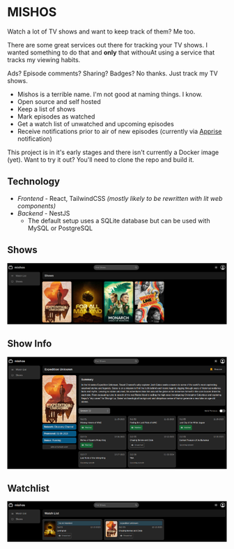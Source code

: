 # MISHOS

Watch a lot of TV shows and want to keep track of them?  Me too.

There are some great services out there for tracking your TV shows.  I wanted something to do that and **only** that withouAt using a service that tracks my viewing habits.

Ads?  Episode comments?  Sharing?  Badges?  No thanks.  Just track my TV shows.

- Mishos is a terrible name.  I'm not good at naming things.  I know.
- Open source and self hosted
- Keep a list of shows
- Mark episodes as watched
- Get a watch list of unwatched and upcoming episodes
- Receive notifications prior to air of new episodes (currently via [Apprise](https://github.com/caronc/apprise) notification)

This project is in it's early stages and there isn't currently a Docker image (yet).  Want to try it out?  You'll need to clone the repo and build it.

## Technology

- *Frontend* - React, TailwindCSS *(mostly likely to be rewritten with lit web components)*
- *Backend* - NestJS
	- The default setup uses a SQLite database but can be used with MySQL or PostgreSQL
## Shows

![Screenshot of the show list screen](https://raw.githubusercontent.com/bljohnsondev/mishos/main/docs/assets/shows-screenshot1.png "Shows screenshot")

## Show Info

![Screenshot of the show details screen](https://raw.githubusercontent.com/bljohnsondev/mishos/main/docs/assets/show-screenshot1.png "Show details screenshot")

## Watchlist

![Screenshot of the watch list screen](https://raw.githubusercontent.com/bljohnsondev/mishos/main/docs/assets/watchlist-screenshot1.png "Watch list screenshot")
